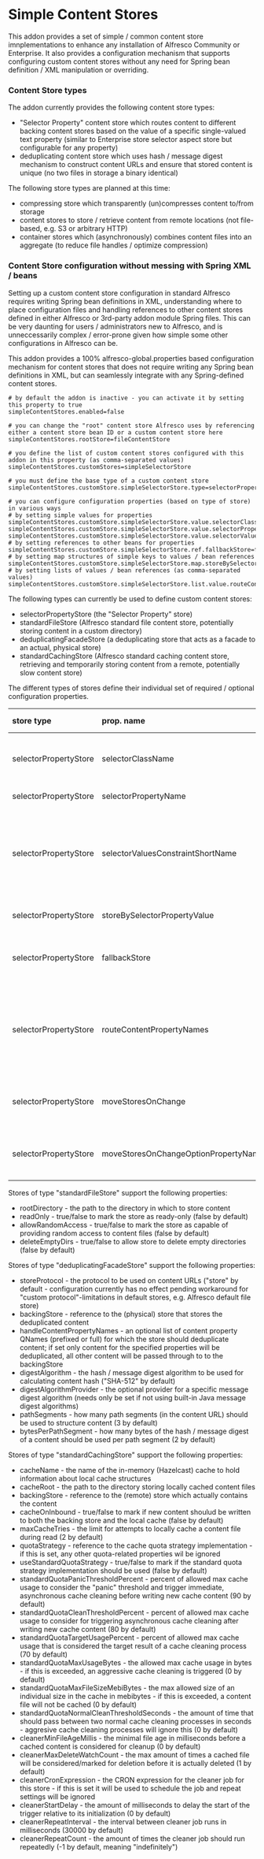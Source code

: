 # Simple Content Stores
This addon provides a set of simple / common content store imnplementations to enhance any installation of Alfresco Community or Enterprise. It also provides a configuration mechanism that supports configuring custom content stores without any need for Spring bean definition / XML manipulation or overriding.

### Content Store types
The addon currently provides the following content store types:

- "Selector Property" content store which routes content to different backing content stores based on the value of a specific single-valued text property (similar to Enterprise store selector aspect store but configurable for any property)
- deduplicating content store which uses hash / message digest mechanism to construct content URLs and ensure that stored content is unique (no two files in storage a binary identical)

The following store types are planned at this time:
- compressing store which transparently (un)compresses content to/from storage
- content stores to store / retrieve content from remote locations (not file-based, e.g. S3 or arbitrary HTTP)
- container stores which (asynchronously) combines content files into an aggregate (to reduce file handles / optimize compression)

### Content Store configuration without messing with Spring XML / beans
Setting up a custom content store configuration in standard Alfresco requires writing Spring bean definitions in XML, understanding where to place configuration files and handling references to other content stores defined in either Alfresco or 3rd-party addon module Spring files. This can be very daunting for users / administrators new to Alfresco, and is unneccessarily complex / error-prone given how simple some other configurations in Alfresco can be.

This addon provides a 100% alfresco-global.properties based configuration mechanism for content stores that does not require writing any Spring bean definitions in XML, but can seamlessly integrate with any Spring-defined content stores.


```
# by default the addon is inactive - you can activate it by setting this property to true
simpleContentStores.enabled=false

# you can change the "root" content store Alfresco uses by referencing either a content store bean ID or a custom content store here
simpleContentStores.rootStore=fileContentStore

# you define the list of custom content stores configured with this addon in this property (as comma-separated values)
simpleContentStores.customStores=simpleSelectorStore

# you must define the base type of a custom content store
simpleContentStores.customStore.simpleSelectorStore.type=selectorPropertyStore

# you can configure configuration properties (based on type of store) in various ways
# by setting simple values for properties
simpleContentStores.customStore.simpleSelectorStore.value.selectorClassName=cm:storeSelector
simpleContentStores.customStore.simpleSelectorStore.value.selectorPropertyName=cm:storeName
simpleContentStores.customStore.simpleSelectorStore.value.selectorValuesConstraintShortName=defaultStoreSelector
# by setting references to other beans for properties
simpleContentStores.customStore.simpleSelectorStore.ref.fallbackStore=fileContentStore
# by setting map structures of simple keys to values / bean references
simpleContentStores.customStore.simpleSelectorStore.map.storeBySelectorPropertyValue.ref.default=fileContentStore
# by setting lists of values / bean references (as comma-separated values)
simpleContentStores.customStore.simpleSelectorStore.list.value.routeContentPropertyNames=cm:content

```

The following types can currently be used to define custom content stores:

- selectorPropertyStore (the "Selector Property" store)
- standardFileStore (Alfresco standard file content store, potentially storing content in a custom directory)
- deduplicatingFacadeStore (a deduplicating store that acts as a facade to an actual, physical store)
- standardCachingStore (Alfresco standard caching content store, retrieving and temporarily storing content from a remote, potentially slow content store)

The different types of stores define their individual set of required / optional configuration properties.

| store type | prop. name | prop. type | description | default | optional |
| :--- | :---| :--- | :--- | :--- | :--- |
| selectorPropertyStore | selectorClassName | value | prefixed or full QName of type / aspect associated with the selector property (relevant for handling changes via policies) |  | no |
| selectorPropertyStore | selectorPropertyName | value | prefixed or full QName of the selector property |  | no |
| selectorPropertyStore | selectorValuesConstraintShortName | value | short name of a list-of-values constraint that should dynamically be registered using configured selector values as the "allowedValues" list (the content model for the selector property can reference this via a REGISTERED constraint) |  | yes |
| selectorPropertyStore | storeBySelectorPropertyValue | map(ref) | backing content stores keyed by the property values that select them |  | no |
| selectorPropertyStore | fallbackStore | ref | default backing store to use when either no value exists for the property selector or the value is not mapped by storeBySelectorPropertyValue |  | no |
| selectorPropertyStore | routeContentPropertyNames | value | list of content property QNames (prefixed or full) for which the store should route content; if set only content for the specified properties will be routed based on the selector property, all other content will be directed to the fallbackStore |  | yes |
| selectorPropertyStore | moveStoresOnChange | value | true/false to mark if content should be moved between backing stores when the selector property value changes | false | yes |
| selectorPropertyStore | moveStoresOnChangeOptionPropertyName | value | prefixed or full QName of a single-valued d:boolean property on nodes that can override moveStoresOnChange |  | yes |

Stores of type "standardFileStore" support the following properties:
- rootDirectory - the path to the directory in which to store content
- readOnly - true/false to mark the store as ready-only (false by default)
- allowRandomAccess - true/false to mark the store as capable of providing random access to content files (false by default)
- deleteEmptyDirs - true/false to allow store to delete empty directories (false by default)

Stores of type "deduplicatingFacadeStore" support the following properties:
- storeProtocol - the protocol to be used on content URLs ("store" by default - configuration currently has no effect pending workaround for "custom protocol"-limitations in default stores, e.g. Alfresco default file store)
- backingStore - reference to the (physical) store that stores the deduplicated content
- handleContentPropertyNames - an optional list of content property QNames (prefixed or full) for which the store should deduplicate content; if set only content for the specified properties will be deduplicated, all other content will be passed through to to the backingStore
- digestAlgorithm - the hash / message digest algorithm to be used for calculating content hash ("SHA-512" by default)
- digestAlgorithmProvider - the optional provider for a specific message digest algorithm (needs only be set if not using built-in Java message digest algorithms)
- pathSegments - how many path segments (in the content URL) should be used to structure content (3 by default)
- bytesPerPathSegment - how many bytes of the hash / message digest of a content should be used per path segment (2 by default)

Stores of type "standardCachingStore" support the following properties:
- cacheName - the name of the in-memory (Hazelcast) cache to hold information about local cache structures
- cacheRoot - the path to the directory storing locally cached content files
- backingStore - reference to the (remote) store which actually contains the content
- cacheOnInbound - true/false to mark if new content shoulud be written to both the backing store and the local cache (false by default)
- maxCacheTries - the limit for attempts to locally cache a content file during read (2 by default)
- quotaStrategy - reference to the cache quota strategy implementation - if this is set, any other quota-related properties wil be ignored
- useStandardQuotaStrategy - true/false to mark if the standard quota strategy implementation should be used (false by default)
- standardQuotaPanicThresholdPercent - percent of allowed max cache usage to consider the "panic" threshold and trigger immediate, asynchronous cache cleaning before writing new cache content (90 by default)
- standardQuotaCleanThresholdPercent - percent of allowed max cache usage to consider for triggering asynchronous cache cleaning after writing new cache content (80 by default)
- standardQuotaTargetUsagePercent - percent of allowed max cache usage that is considered the target result of a cache cleaning process (70 by default)
- standardQuotaMaxUsageBytes - the allowed max cache usage in bytes - if this is exceeded, an aggressive cache cleaning is triggered (0 by default)
- standardQuotaMaxFileSizeMebiBytes - the max allowed size of an individual size in the cache in mebibytes - if this is exceeded, a content file will not be cached (0 by default)
- standardQuotaNormalCleanThresholdSeconds - the amount of time that should pass between two normal cache cleaning processes in seconds - aggresive cache cleaning processes will ignore this (0 by default)
- cleanerMinFileAgeMillis - the minimal file age in milliseconds before a cached content is considered for cleanup (0 by default)
- cleanerMaxDeleteWatchCount - the max amount of times a cached file will be considered/marked for deletion before it is actually deleted (1 by default)
- cleanerCronExpression - the CRON expression for the cleaner job for this store - if this is set it will be used to schedule the job and repeat settings will be ignored
- cleanerStartDelay - the amount of milliseconds to delay the start of the trigger relative to its initialization (0 by default)
- cleanerRepeatInterval - the interval between cleaner job runs in milliseconds (30000 by default)
- cleanerRepeatCount - the amount of times the cleaner job should run repeatedly (-1 by default, meaning "indefinitely")